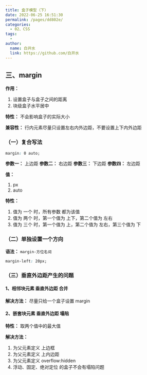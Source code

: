 ```yaml
---
title: 盒子模型（下）
date: 2022-06-25 16:51:30
permalink: /pages/dd802e/
categories:
  - 02、CSS
tags:
  - 
author: 
  name: 白开水
  link: https://github.com/白开水
---
```

## 三、margin

**作用：** 
1. 设置盒子与盒子之间的距离
2. 块级盒子水平居中

**特性：** 不会影响盒子的实际大小

**兼容性：** 行内元素尽量只设置左右内外边距，不要设置上下内外边距

### （一）复合写法

```css
margin: 0 auto;
```

**参数一：** 上边距
**参数二：** 右边距
**参数三：** 下边距 
**参数四：** 左边距

**值：** 
1. px
2. auto

**特性：** 
1. 值为 一个 时，所有参数 都为该值
2. 值为 两个 时，第一个值为 上下，第二个值为 左右
3. 值为 三个 时，第一个值为 上，第二个值为 左右，第三个值为 下

### （二）单独设置一个方向

**语法：** `margin-方位名词`

```css
margin-left: 20px;
```

### （三）垂直外边距产生的问题

#### 1、相邻块元素 垂直外边距 合并

**解决方法：** 尽量只给一个盒子设置 margin

#### 2、嵌套块元素 垂直外边距 塌陷

**特性：** 取两个值中的最大值

**解决方法：** 
1. 为父元素定义 上边框
2. 为父元素定义 上内边距
3. 为父元素定义 overflow:hidden
4. 浮动、固定、绝对定位 的盒子不会有塌陷问题